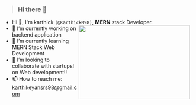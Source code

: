 > ### Hi there 👋
- Hi 👋, I'm karthick `(@KarthickM98)`, **MERN** stack Developer.<img src="https://miro.medium.com/max/1400/1*Y5S3wOm52_4iYusUagbEtw.jpeg" align="right" width="300" height="200">
- 🔭 I’m currently working on backend application
- 🌱 I’m currently learning MERN Stack Web Development
- 👯 I’m looking to collaborate with startups! on Web development!!  
- 📫 How to reach me: <karthikeyansrs98@gmail.com>
<!--
**KarthickM98/KarthicKM98** is a ✨ _special_ ✨ repository because its `README.md` (this file) appears on your GitHub profile.
Here are some ideas to get you started:
- 🤔 I’m looking for help with ...
- 💬 Ask me about ...
- 😄 Pronouns: ...
- ⚡ Fun fact: ... -->

